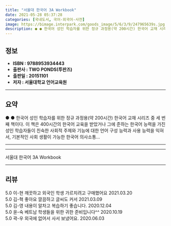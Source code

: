 ```yaml
---
title: "서울대 한국어 3A Workbook"
date: 2021-05-28 05:37:28
categories: [국내도서, 국어-외국어-사전]
image: https://bimage.interpark.com/goods_image/5/6/3/9/247965639s.jpg
description: ● ● 한국어 성인 학습자를 위한 정규 과정용(약 200시간) 한국어 교재 시리즈 중 세 번째 책이다. 이 책은 400시간의 한국어 교육을 받았거나 그에 준하는 한국어 능력을 가진 성인 학습자들이 친숙한 사회적 주제와 기능에 대한 언어 구성 능력과 사용 능력을 익혀서, 기본적인 사회
---
```


## **정보**

- **ISBN : 9788953934443**
- **출판사 : TWO PONDS(투판즈)**
- **출판일 : 20151101**
- **저자 : 서울대학교 언어교육원**

------



## **요약**

●  ●  한국어 성인 학습자를 위한 정규 과정용(약 200시간) 한국어 교재 시리즈 중 세 번째 책이다. 이 책은 400시간의 한국어 교육을 받았거나 그에 준하는 한국어 능력을 가진 성인 학습자들이 친숙한 사회적 주제와 기능에 대한 언어 구성 능력과 사용 능력을 익혀서, 기본적인 사회 생활이 가능한 한국어 의사소통... 

------



------


서울대 한국어 3A Workbook 

------


## **리뷰** 

5.0 이-현 깨끗하고 외국인 학생 가르치려고 구매했어요 2021.03.20 <br/>5.0 김-혁 좋아요 깔끔하고 글씨도 커서 2021.03.09 <br/>5.0 김-영 내용이 알차고 복습하기 좋습니다. 2020.12.04 <br/>5.0 윤-숙 베트남 학생들을 위한 귀한 준비입니다^^ 2020.10.19 <br/>5.0 곽-우 외국에 없어서 사서 보냈어요. 2020.06.03 <br/>